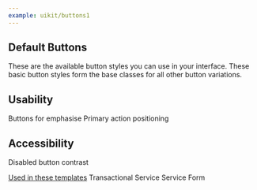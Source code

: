 ```yaml
---
example: uikit/buttons1
---
```


## Default Buttons

These are the available button styles you can use in your interface. These basic button styles form the base classes for all other button variations.

## Usability
Buttons for emphasise
Primary action positioning

## Accessibility
Disabled button contrast

[Used in these templates]()
Transactional Service
Service Form
